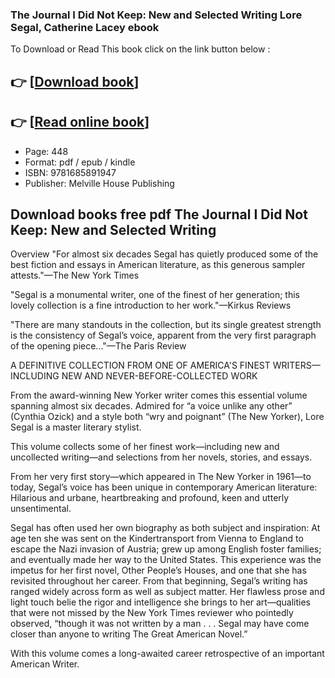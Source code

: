 ### The Journal I Did Not Keep: New and Selected Writing Lore Segal, Catherine Lacey ebook

To Download or Read This book click on the link button below :

## 👉  [**[Download book](http://filesbooks.info/download.php?group=book&from=github.com&id=719475&lnk=1066 "Download book")**]

## 👉  [**[Read online book](http://filesbooks.info/download.php?group=book&from=github.com&id=719475&lnk=1066 "Read online book")**]


* Page: 448
* Format: pdf / epub / kindle
* ISBN: 9781685891947
* Publisher: Melville House Publishing



## Download books free pdf The Journal I Did Not Keep: New and Selected Writing


Overview
&quot;For almost six decades Segal has quietly produced some of the best fiction and essays in American literature, as this generous sampler attests.&quot;—The New York Times
 
 &quot;Segal is a monumental writer, one of the finest of her generation; this lovely collection is a fine introduction to her work.&quot;—Kirkus Reviews
 
 &quot;There are many standouts in the collection, but its single greatest strength is the consistency of Segal’s voice, apparent from the very first paragraph of the opening piece...&quot;—The Paris Review
 
 A DEFINITIVE COLLECTION FROM ONE OF AMERICA&#039;S FINEST WRITERS—INCLUDING NEW AND NEVER-BEFORE-COLLECTED WORK

 From the award-winning New Yorker writer comes this essential volume spanning almost six decades. Admired for “a voice unlike any other” (Cynthia Ozick) and a style both “wry and poignant” (The New Yorker), Lore Segal is a master literary stylist.
 
 This volume collects some of her finest work—including new and uncollected writing—and selections from her novels, stories, and essays.
 
 From her very first story—which appeared in The New Yorker in 1961—to today, Segal’s voice has been unique in contemporary American literature: Hilarious and urbane, heartbreaking and profound, keen and utterly unsentimental.
 
 Segal has often used her own biography as both subject and inspiration: At age ten she was sent on the Kindertransport from Vienna to England to escape the Nazi invasion of Austria; grew up among English foster families; and eventually made her way to the United States. This experience was the impetus for her first novel, Other People’s Houses, and one that she has revisited throughout her career.
 From that beginning, Segal’s writing has ranged widely across form as well as subject matter. Her flawless prose and light touch belie the rigor and intelligence she brings to her art—qualities that were not missed by the New York Times reviewer who pointedly observed, “though it was not written by a man . . . Segal may have come closer than anyone to writing The Great American Novel.”
 
 
 With this volume comes a long-awaited career retrospective of an important American Writer.



